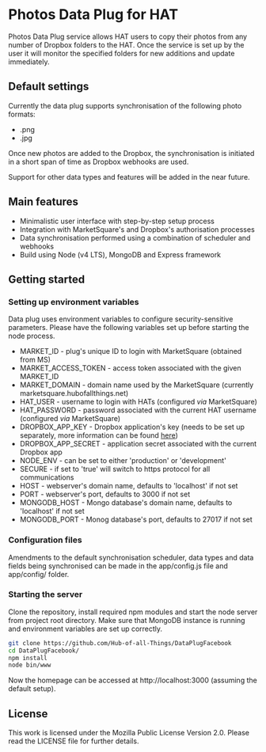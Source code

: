 

# Photos Data Plug for HAT

Photos Data Plug service allows HAT users to copy their photos from any number of Dropbox folders to the HAT. Once the service is set up by the user it will monitor the specified folders for new additions and update immediately.

## Default settings

Currently the data plug supports synchronisation of the following photo formats:

- .png
- .jpg

Once new photos are added to the Dropbox, the synchronisation is initiated in a short span of time as Dropbox webhooks are used.

Support for other data types and features will be added in the near future.

## Main features

- Minimalistic user interface with step-by-step setup process
- Integration with MarketSquare's and Dropbox's authorisation processes
- Data synchronisation performed using a combination of scheduler and webhooks
- Build using Node (v4 LTS), MongoDB and Express framework

## Getting started

### Setting up environment variables

Data plug uses environment variables to configure security-sensitive parameters. Please have the following variables set up before starting the node process.

- MARKET_ID - plug's unique ID to login with MarketSquare (obtained from MS)
- MARKET\_ACCESS\_TOKEN - access token associated with the given MARKET_ID
- MARKET_DOMAIN - domain name used by the MarketSquare (currently marketsquare.hubofallthings.net)
- HAT_USER - username to login with HATs (configured *via* MarketSquare)
- HAT_PASSWORD - password associated with the current HAT username (configured *via* MarketSquare)
- DROPBOX\_APP\_KEY - Dropbox application's key (needs to be set up separately, more information can be found [here](https://www.dropbox.com/developers))
- DROPBOX\_APP\_SECRET - application secret associated with the current Dropbox app
- NODE_ENV - can be set to either 'production' or 'development'
- SECURE - if set to 'true' will switch to https protocol for all communications
- HOST - webserver's domain name, defaults to 'localhost' if not set
- PORT - webserver's port, defaults to 3000 if not set
- MONGODB_HOST - Mongo database's domain name, defaults to 'localhost' if not set
- MONGODB_PORT - Monog database's port, defaults to 27017 if not set

### Configuration files

Amendments to the default synchronisation scheduler, data types and data fields being synchronised can be made in the app/config.js file and app/config/ folder.

### Starting the server

Clone the repository, install required npm modules and start the node server from project root directory. Make sure that MongoDB instance is running and environment variables are set up correctly.

  ```bash
  git clone https://github.com/Hub-of-all-Things/DataPlugFacebook
  cd DataPlugFacebook/
  npm install
  node bin/www
  ```

Now the homepage can be accessed at http://localhost:3000 (assuming the default setup).

## License

This work is licensed under the Mozilla Public License Version 2.0. Please read the LICENSE file for further details.
